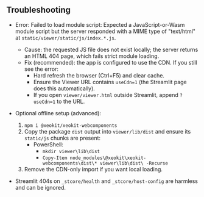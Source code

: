 ## Troubleshooting

- Error: Failed to load module script: Expected a JavaScript-or-Wasm module script but the server responded with a MIME type of "text/html" at `static/viewer/static/js/index.*.js`.
  - Cause: the requested JS file does not exist locally; the server returns an HTML 404 page, which fails strict module loading.
  - Fix (recommended): the app is configured to use the CDN. If you still see the error:
    - Hard refresh the browser (Ctrl+F5) and clear cache.
    - Ensure the Viewer URL contains `useCdn=1` (the Streamlit page does this automatically).
    - If you open `viewer/viewer.html` outside Streamlit, append `?useCdn=1` to the URL.

- Optional offline setup (advanced):
  1) `npm i @xeokit/xeokit-webcomponents`
  2) Copy the package `dist` output into `viewer/lib/dist` and ensure its `static/js` chunks are present:
     - PowerShell:
       - `mkdir viewer\lib\dist`
       - `Copy-Item node_modules\@xeokit\xeokit-webcomponents\dist\* viewer\lib\dist\ -Recurse`
  3) Remove the CDN-only import if you want local loading.

- Streamlit 404s on `_stcore/health` and `_stcore/host-config` are harmless and can be ignored.
